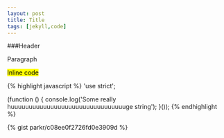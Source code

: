 ```yaml
---
layout: post
title: Title
tags: [jekyll,code]
---
```


###Header

Paragraph

<mark>Inline code</mark>

{% highlight javascript %}
'use strict';

(function () {
    console.log('Some really huuuuuuuuuuuuuuuuuuuuuuuuuuuuuuuuge string');
}());
{% endhighlight %}

<span data-height="250" data-theme-id="178" data-slug-hash="BLytG" data-user="malyw" data-default-tab="result" class="codepen"></span>

{% gist parkr/c08ee0f2726fd0e3909d %}



